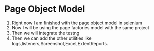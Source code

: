 # Page Object Model

1. Right now I am finished with the page object model in selenium
2. Now I will be using the page factories model with the same project
3. Then we will integrate the testng 
4. Then we can add the other utilities like logs,listeners,Screenshot,Excel,ExtentReports.

